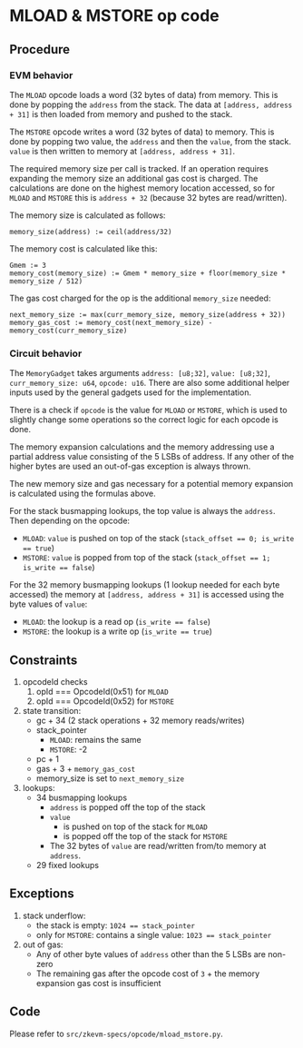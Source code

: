 # MLOAD & MSTORE op code

## Procedure

### EVM behavior

The `MLOAD` opcode loads a word (32 bytes of data) from memory. This is done by popping the `address` from the stack. The data at `[address, address + 31]` is then loaded from memory and pushed to the stack.

The `MSTORE` opcode writes a word (32 bytes of data) to memory. This is done by popping two value, the `address` and then the `value`, from the stack. `value` is then written to memory at `[address, address + 31]`.

The required memory size per call is tracked. If an operation requires expanding the memory size an additional gas cost is charged. The calculations are done on the highest memory location accessed, so for `MLOAD` and `MSTORE` this is `address + 32` (because 32 bytes are read/written).

The memory size is calculated as follows:

```
memory_size(address) := ceil(address/32)
```

The memory cost is calculated like this:
```
Gmem := 3
memory_cost(memory_size) := Gmem * memory_size + floor(memory_size * memory_size / 512)
```

The gas cost charged for the op is the additional `memory_size` needed:
```
next_memory_size := max(curr_memory_size, memory_size(address + 32))
memory_gas_cost := memory_cost(next_memory_size) - memory_cost(curr_memory_size)
```

### Circuit behavior

The `MemoryGadget` takes arguments `address: [u8;32]`, `value: [u8;32]`, `curr_memory_size: u64`, `opcode: u16`. There are also some additional helper inputs used by the general gadgets used for the implementation.

There is a check if `opcode` is the value for `MLOAD` or `MSTORE`, which is used to slightly change some operations so the correct logic for each opcode is done.

The memory expansion calculations and the memory addressing use a partial address value consisting of the 5 LSBs of address. If any other of the higher bytes are used an out-of-gas exception is always thrown.

The new memory size and gas necessary for a potential memory expansion is calculated using the formulas above.

For the stack busmapping lookups, the top value is always the `address`. Then depending on the opcode:
- `MLOAD`: `value` is pushed on top of the stack (`stack_offset == 0; is_write == true`)
- `MSTORE`: `value` is popped from top of the stack (`stack_offset == 1; is_write == false`)

For the 32 memory busmapping lookups (1 lookup needed for each byte accessed) the memory at `[address, address + 31]` is accessed using the byte values of `value`:
- `MLOAD`: the lookup is a read op (`is_write == false`)
- `MSTORE`: the lookup is a write op (`is_write == true`)

## Constraints

1. opcodeId checks
   1. opId === OpcodeId(0x51) for `MLOAD`
   2. opId === OpcodeId(0x52) for `MSTORE`
2. state transition:
    - gc + 34 (2 stack operations + 32 memory reads/writes)
    - stack_pointer
        - `MLOAD`: remains the same
        - `MSTORE`: -2
    - pc + 1
    - gas + 3 + `memory_gas_cost`
    - memory_size is set to `next_memory_size`
3. lookups:
    - 34 busmapping lookups
        - `address` is popped off the top of the stack
        - `value`
            - is pushed on top of the stack for `MLOAD`
            - is popped off the top of the stack for `MSTORE`
        - The 32 bytes of `value` are read/written from/to memory at `address`.
    - 29 fixed lookups

## Exceptions

1. stack underflow:
    - the stack is empty: `1024 == stack_pointer`
    - only for `MSTORE`: contains a single value: `1023 == stack_pointer`
2. out of gas:
    - Any of other byte values of `address` other than the 5 LSBs are non-zero
    - The remaining gas after the opcode cost of `3` + the memory expansion gas cost is insufficient

## Code

Please refer to `src/zkevm-specs/opcode/mload_mstore.py`.
